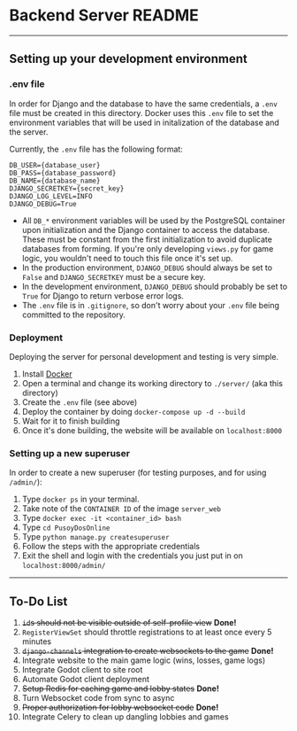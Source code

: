 # Backend Server README

---

## Setting up your development environment

### .env file

In order for Django and the database to have the same credentials, a `.env` file must be created in this directory.
Docker uses this `.env` file to set the environment variables that will be used in initalization of the database and the server.

Currently, the `.env` file has the following format:

```env
DB_USER={database_user}
DB_PASS={database_password}
DB_NAME={database_name}
DJANGO_SECRETKEY={secret_key}
DJANGO_LOG_LEVEL=INFO
DJANGO_DEBUG=True
```

- All `DB_*` environment variables will be used by the PostgreSQL container upon initialization and the Django container to access the database. These must be constant from the first initialization to avoid duplicate databases from forming. If you're only developing `views.py` for game logic, you wouldn't need to touch this file once it's set up.
- In the production environment, `DJANGO_DEBUG` should always be set to `False` and `DJANGO_SECRETKEY` must be a secure key.
- In the development environment, `DJANGO_DEBUG` should probably be set to `True` for Django to return verbose error logs.
- The `.env` file is in `.gitignore`, so don't worry about your `.env` file being committed to the repository.

### Deployment

Deploying the server for personal development and testing is very simple.

1. Install [Docker](https://www.docker.com/)
2. Open a terminal and change its working directory to `./server/` (aka this directory)
3. Create the `.env` file (see above)
4. Deploy the container by doing `docker-compose up -d --build`
5. Wait for it to finish building
6. Once it's done building, the website will be available on `localhost:8000`

### Setting up a new superuser

In order to create a new superuser (for testing purposes, and for using `/admin/`):

1. Type `docker ps` in your terminal.
2. Take note of the `CONTAINER ID` of the image `server_web`
3. Type `docker exec -it <container_id> bash`
4. Type `cd PusoyDosOnline`
5. Type `python manage.py createsuperuser`
6. Follow the steps with the appropriate credentials
7. Exit the shell and login with the credentials you just put in on `localhost:8000/admin/`

---

## To-Do List

1. ~~`id`s should not be visible outside of self-profile view~~ **Done!**
2. `RegisterViewSet` should throttle registrations to at least once every 5 minutes
3. ~~`django-channels` integration to create websockets to the game~~ **Done!**
4. Integrate website to the main game logic (wins, losses, game logs)
5. Integrate Godot client to site root
6. Automate Godot client deployment
7. ~~Setup Redis for caching game and lobby states~~ **Done!**
8. Turn Websocket code from sync to async
9. ~~Proper authorization for lobby websocket code~~ **Done!**
10. Integrate Celery to clean up dangling lobbies and games
